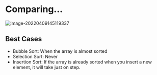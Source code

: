 # Comparing...



![image-20220409145119337](C:\Users\vitor\AppData\Roaming\Typora\typora-user-images\image-20220409145119337.png)



## Best Cases

- Bubble Sort: When the array is almost sorted
- Selection Sort: Never
- Insertion Sort: If the array is already sorted when you insert a new element, it will take just on step.